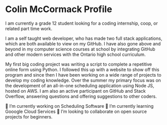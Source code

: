 # Colin McCormack Profile

I am currently a grade 12 student looking for a coding internship, coop, or related part time work. 

I am a self taught web developer, who has made two full stack applications, which are both available to view on my GitHub. I have also gone above and beyond in my computer science courses at school by integrating GitHub and other modern services with the Ontario high school curriculum. 

My first big coding project was writing a script to complete a repetitive online form using Python. 
I followed this up with a website to show off this program and since then I have been working on a wide range of projects to develop my coding knowledge. 
Over the summer my primary focus was on the development of an all-in-one scheduling application using Node JS, hosted on AWS. 
I am also an active participant on GitHub and Stack Overflow, answering questions and offering suggestions to other coders.

🔭 I’m currently working on Scheduling Software
🌱 I’m currently learning Gooogle Cloud Services
👯 I’m looking to collaborate on open source projects for beginners.

